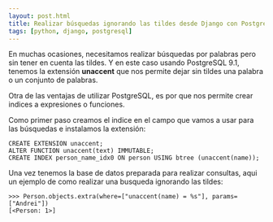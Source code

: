 ```yaml
---
layout: post.html
title: Realizar búsquedas ignorando las tildes desde Django con PostgreSQL
tags: [python, django, postgresql]
---
```


En muchas ocasiones, necesitamos realizar búsquedas por palabras pero sin tener en cuenta las tildes. Y en este caso usando PostgreSQL 9.1, tenemos la extensión **unaccent** que nos permite dejar sin tildes una palabra o un conjunto de palabras.

Otra de las ventajas de utilizar PostgreSQL, es por que nos permite crear indices a expresiones o funciones.

Como primer paso creamos el indice en el campo que vamos a usar para las búsquedas e instalamos la extensión:

~~~ { sql }
CREATE EXTENSION unaccent;
ALTER FUNCTION unaccent(text) IMMUTABLE;
CREATE INDEX person_name_idx0 ON person USING btree (unaccent(name));
~~~

Una vez tenemos la base de datos preparada para realizar consultas, aqui un ejemplo de como realizar una busqueda ignorando las tildes:

~~~ { python }
>>> Person.objects.extra(where=["unaccent(name) = %s"], params=["Andrei"])
[<Person: 1>]
~~~
